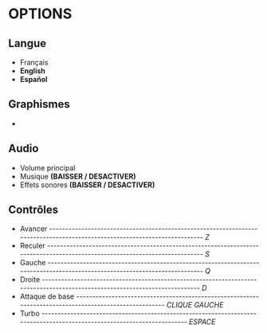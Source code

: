 # OPTIONS

## Langue

- Français
- <b>English</b>
- <b>Español</b>
## Graphismes

- 
## Audio

- Volume principal
- Musique <b>(BAISSER / DESACTIVER)</b> 
- Effets sonores <b>(BAISSER / DESACTIVER)</b>
## Contrôles

- Avancer -------------------------------------------------------------------------------------------------------------------------- *Z*
- Reculer --------------------------------------------------------------------------------------------------------------------------- *S*
- Gauche --------------------------------------------------------------------------------------------------------------------------- *Q*
- Droite --------------------------------------------------------------------------------------------------------------------------- *D*
- Attaque de base ------------------------------------------------------------------------------------------------------ *CLIQUE GAUCHE*
- Turbo ----------------------------------------------------------------------------------------------------------------------- *ESPACE*

